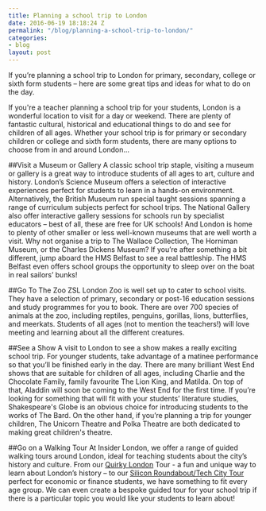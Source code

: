 ```yaml
---
title: Planning a school trip to London
date: 2016-06-19 18:18:24 Z
permalink: "/blog/planning-a-school-trip-to-london/"
categories:
- blog
layout: post
---
```


If you’re planning a school trip to London for primary, secondary, college or sixth form students – here are some great tips and ideas for what to do on the day.

If you're a teacher planning a school trip for your students, London is a wonderful location to visit for a day or weekend. There are plenty of fantastic cultural, historical and educational things to do and see for children of all ages. Whether your school trip is for primary or secondary children or college and sixth form students, there are many options to choose from in and around London…

##Visit a Museum or Gallery
A classic school trip staple, visiting a museum or gallery is a great way to introduce students of all ages to art, culture and history. London’s Science Museum offers a selection of interactive experiences perfect for students to learn in a hands-on environment. Alternatively, the British Museum run special taught sessions spanning a range of curriculum subjects perfect for school trips. The National Gallery also offer interactive gallery sessions for schools run by specialist educators – best of all, these are free for UK schools! And London is home to plenty of other smaller or less well-known museums that are well worth a visit. Why not organise a trip to The Wallace Collection, The Horniman Museum, or the Charles Dickens Museum? If you’re after something a bit different, jump aboard the HMS Belfast to see a real battleship. The HMS Belfast even offers school groups the opportunity to sleep over on the boat in real sailors’ bunks!

##Go To The Zoo
ZSL London Zoo is well set up to cater to school visits. They have a selection of primary, secondary or post-16 education sessions and study programmes for you to book. There are over 700 species of animals at the zoo, including reptiles, penguins, gorillas, lions, butterflies, and meerkats. Students of all ages (not to mention the teachers!) will love meeting and learning about all the different creatures.

##See a Show
A visit to London to see a show makes a really exciting school trip. For younger students, take advantage of a matinee performance so that you’ll be finished early in the day. There are many brilliant West End shows that are suitable for children of all ages, including Charlie and the Chocolate Family, family favourite The Lion King, and Matilda. On top of that, Aladdin will soon be coming to the West End for the first time. If you’re looking for something that will fit with your students’ literature studies, Shakespeare's Globe is an obvious choice for introducing students to the works of The Bard. On the other hand, if you’re planning a trip for younger children, The Unicorn Theatre and Polka Theatre are both dedicated to making great children's theatre.

##Go on a Walking Tour
At Insider London, we offer a range of guided walking tours around London, ideal for teaching students about the city’s history and culture. From our [Quirky London](/tours/quirky-tour) Tour - a fun and unique way to learn about London’s history – to our [Silicon Roundabout/Tech City Tour](/tours/silicon-roundabout-and-tech-city-tour/) perfect for economic or finance students, we have something to fit every age group. We can even create a bespoke guided tour for your school trip if there is a particular topic you would like your students to learn about!

